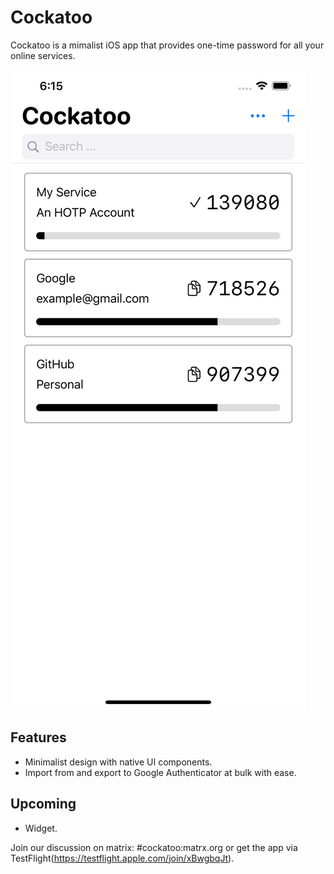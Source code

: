# Cockatoo

Cockatoo is a mimalist iOS app that provides one-time password for all your online services.

![alt text](Screenshots/light.png)
## Features
* Minimalist design with native UI components.
* Import from and export to Google Authenticator at bulk with ease.

## Upcoming
* Widget.

Join our discussion on matrix: #cockatoo:matrx.org or get the app via TestFlight(https://testflight.apple.com/join/xBwgbqJt).
